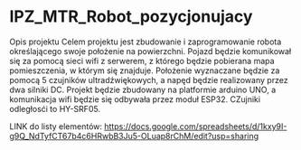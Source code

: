 # IPZ_MTR_Robot_pozycjonujacy

Opis projektu
Celem projektu jest zbudowanie i zaprogramowanie robota określającego swoje położenie na powierzchni. Pojazd będzie komunikował się za pomocą sieci wifi z serwerem, z którego będzie pobierana mapa pomieszczenia, w którym się znajduje. Położenie wyznaczane będzie za pomocą 5 czujników ultradźwiękowych, a napęd będzie realizowany przez dwa silniki DC.
Projekt będzie zbudowany na platformie arduino UNO, a komunikacja wifi będzie się odbywała przez moduł ESP32. CZujniki odległosći to HY-SRF05.


LINK do listy elementów:
https://docs.google.com/spreadsheets/d/1kxy9I-g9Q_NdTyfCT67b4c6HRwbB3Ju5-OLuap8rChM/edit?usp=sharing
